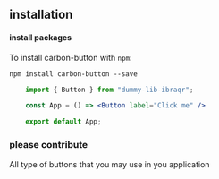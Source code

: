 ## installation

#### install packages

To install carbon-button with `npm`:

    npm install carbon-button --save

```jsx 
    import { Button } from "dummy-lib-ibraqr";

    const App = () => <Button label="Click me" />

    export default App;
```


### please contribute

All type of buttons that you may use in you application
